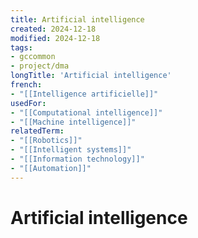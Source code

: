 ```yaml
---
title: Artificial intelligence
created: 2024-12-18
modified: 2024-12-18
tags:
- gccommon
- project/dma
longTitle: 'Artificial intelligence'
french:
- "[[Intelligence artificielle]]"
usedFor:
- "[[Computational intelligence]]"
- "[[Machine intelligence]]"
relatedTerm:
- "[[Robotics]]"
- "[[Intelligent systems]]"
- "[[Information technology]]"
- "[[Automation]]"
---
```

# Artificial intelligence
